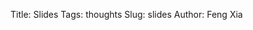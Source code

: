 Title: Slides
Tags: thoughts
Slug: slides
Author: Feng Xia

<!-- 1. [workload solution store](/slides/wss.html) -->
